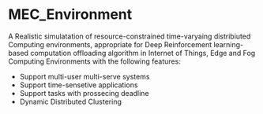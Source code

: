 # MEC_Environment

A Realistic simulatation of resource-constrained time-varyaing distribiuted Computing environments, appropriate for Deep Reinforcement learning-based computation offloading algorithm in Internet of Things, Edge and Fog Computing Environments with the following features:  
* Support multi-user multi-serve systems
* Support time-sensetive applications
* Support tasks with prossecing deadline 
* Dynamic Distributed Clustering


